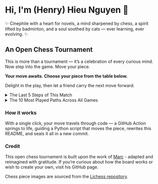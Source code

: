 # Hi, I'm (Henry) Hieu Nguyen :wave:

:sparkles: Cinephile with a heart for novels, a mind sharpened by chess, a spirit lifted by badminton, and a soul soothed by cats — ever learning, ever evolving. :sparkles:

## An Open Chess Tournament

This is more than a tournament — it’s a celebration of every curious mind.
Now step into the game. Move your <!-- BEGIN TURN --><!-- END TURN --> piece.

<!-- BEGIN CHESS BOARD -->
<!-- END CHESS BOARD -->

**Your move awaits. Choose your piece from the table below.**
<!-- BEGIN MOVES LIST -->
<!-- END MOVES LIST -->

Delight in the play, then let a friend carry the next move forward.

<details>
  <summary>The Last 5 Steps of This Match</summary>
<!-- BEGIN LAST MOVES -->
<!-- END LAST MOVES -->
</details>

<details>
  <summary>The 10 Most Played Paths Across All Games</summary>
<!-- BEGIN TOP MOVES -->
<!-- END TOP MOVES -->
</details>

### How it works

With a single click, your move travels through code — a GitHub Action springs to life, guiding a Python script that moves the piece, rewrites this README, and seals it all in a new commit.

### Credit
This open chess tournament is built upon the work of [Marc](https://github.com/marcizhu) - adapted and reimagined with gratitude.
If you’re curious about how the board works or wish to create your own, visit his GitHub page.

Chess piece images are sourced from the [Lichess repository](https://github.com/lichess-org/lila/tree/master/public/piece).